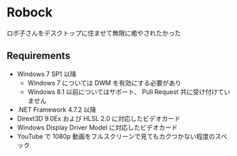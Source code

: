 # Robock

ロボ子さんをデスクトップに住ませて無限に癒やされたかった


## Requirements

* Windows 7 SP1 以降
  * Windows 7 については DWM を有効にする必要があり
  * Windows 8.1 以前についてはサポート、 Pull Request 共に受け付けていません
* .NET Framework 4.7.2 以降
* Dirext3D 9.0Ex および HLSL 2.0 に対応したビデオカード
* Windows Display Driver Model に対応したビデオカード
* YouTube で 1080p 動画をフルスクリーンで見てもカクつかない程度のスペック

